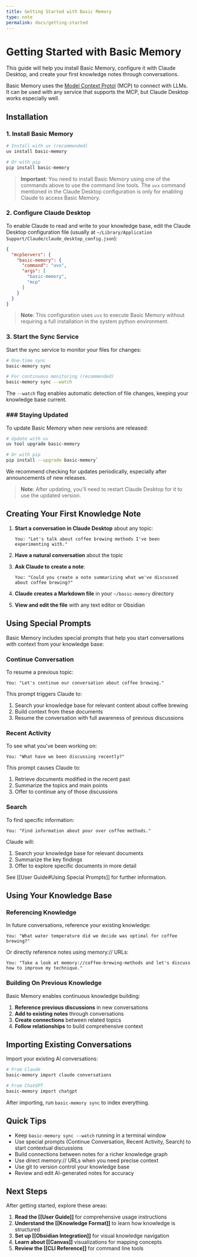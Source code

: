 ```yaml
---
title: Getting Started with Basic Memory
type: note
permalink: docs/getting-started
---
```


# Getting Started with Basic Memory

This guide will help you install Basic Memory, configure it with Claude Desktop, and create your first knowledge notes
through conversations.

Basic Memory uses the [Model Context Protol](https://modelcontextprotocol.io/introduction) (MCP) to connect with LLMs. It can be used with any service that supports  the MCP, but Claude Desktop works especially well. 

## Installation

### 1. Install Basic Memory

```bash
# Install with uv (recommended)
uv install basic-memory

# Or with pip
pip install basic-memory
```

> **Important**: You need to install Basic Memory using one of the commands above to use the command line tools. The
`uvx` command mentioned in the Claude Desktop configuration is only for enabling Claude to access Basic Memory.

### 2. Configure Claude Desktop

To enable Claude to read and write to your knowledge base, edit the Claude Desktop configuration file (usually at
`~/Library/Application Support/Claude/claude_desktop_config.json`):

```json
{
  "mcpServers": {
    "basic-memory": {
      "command": "uvx",
      "args": [
        "basic-memory",
        "mcp"
      ]
    }
  }
}
```

> **Note**: This configuration uses `uvx` to execute Basic Memory without requiring a full installation in the system python environment.

### 3. Start the Sync Service

Start the sync service to monitor your files for changes:

```bash
# One-time sync
basic-memory sync

# For continuous monitoring (recommended)
basic-memory sync --watch
```

The `--watch` flag enables automatic detection of file changes, keeping your knowledge base current.

### ### Staying Updated

To update Basic Memory when new versions are released:

```bash
# Update with uv 
uv tool upgrade basic-memory 

# Or with pip 
pip install --upgrade basic-memory`
```

We recommend checking for updates periodically, especially after announcements of new releases.

> **Note**: After updating, you'll need to restart Claude Desktop for it to use the updated version.

## Creating Your First Knowledge Note

1. **Start a conversation in Claude Desktop** about any topic:
   ```
   You: "Let's talk about coffee brewing methods I've been experimenting with."
   ```

2. **Have a natural conversation** about the topic

3. **Ask Claude to create a note**:
   ```
   You: "Could you create a note summarizing what we've discussed about coffee brewing?"
   ```

4. **Claude creates a Markdown file** in your `~/basic-memory` directory

5. **View and edit the file** with any text editor or Obsidian

## Using Special Prompts

Basic Memory includes special prompts that help you start conversations with context from your knowledge base:

### Continue Conversation

To resume a previous topic:

```
You: "Let's continue our conversation about coffee brewing."
```

This prompt triggers Claude to:

1. Search your knowledge base for relevant content about coffee brewing
2. Build context from these documents
3. Resume the conversation with full awareness of previous discussions

### Recent Activity

To see what you've been working on:

```
You: "What have we been discussing recently?"
```

This prompt causes Claude to:

1. Retrieve documents modified in the recent past
2. Summarize the topics and main points
3. Offer to continue any of those discussions

### Search

To find specific information:

```
You: "Find information about pour over coffee methods."
```

Claude will:

1. Search your knowledge base for relevant documents
2. Summarize the key findings
3. Offer to explore specific documents in more detail

See [[User Guide#Using Special Prompts]] for further information.

## Using Your Knowledge Base

### Referencing Knowledge

In future conversations, reference your existing knowledge:

```
You: "What water temperature did we decide was optimal for coffee brewing?"
```

Or directly reference notes using memory:// URLs:

```
You: "Take a look at memory://coffee-brewing-methods and let's discuss how to improve my technique."
```

### Building On Previous Knowledge

Basic Memory enables continuous knowledge building:

1. **Reference previous discussions** in new conversations
2. **Add to existing notes** through conversations
3. **Create connections** between related topics
4. **Follow relationships** to build comprehensive context

## Importing Existing Conversations

Import your existing AI conversations:

```bash
# From Claude
basic-memory import claude conversations

# From ChatGPT
basic-memory import chatgpt
```

After importing, run `basic-memory sync` to index everything.

## Quick Tips

- Keep `basic-memory sync --watch` running in a terminal window
- Use special prompts (Continue Conversation, Recent Activity, Search) to start contextual discussions
- Build connections between notes for a richer knowledge graph
- Use direct memory:// URLs when you need precise context
- Use git to version control your knowledge base
- Review and edit AI-generated notes for accuracy

## Next Steps

After getting started, explore these areas:

1. **Read the [[User Guide]]** for comprehensive usage instructions
2. **Understand the [[Knowledge Format]]** to learn how knowledge is structured
3. **Set up [[Obsidian Integration]]** for visual knowledge navigation
4. **Learn about [[Canvas]]** visualizations for mapping concepts
5. **Review the [[CLI Reference]]** for command line tools
